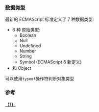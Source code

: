 ### 数据类型
最新的 ECMAScript 标准定义了 7 种数据类型:
* 6 种 原始类型:
    - Boolean
    - Null
    - Undefined
    - Number
    - String
    - Symbol (ECMAScript 6 新定义)
* 和 Object

可以使用`typeof`操作符判断对象类型

### 参考
[【1】](https://developer.mozilla.org/zh-CN/docs/Web/JavaScript/Data_structures)
